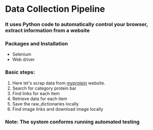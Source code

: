 # Data Collection Pipeline


### It uses Python code to automatically control your browser, extract information from a website

### Packages and Installation
<ul>
<li>Selenium</li>
<li>Web driver</li>
</ul>

### Basic steps:
<ol>
<li>Here let's scrap data from <a href="https://www.myprotein.com/">myprotein</a> website.</li>
<li>Search for category protein bar</li>
<li>Find links for each item</li>
<li>Retrieve data for each item</li>
<li>Save the raw_dictionaries locally </li>
<li>Find image links and download image locally</li>

</ol>


### <b>Note: The system conforms running automated testing</b>






